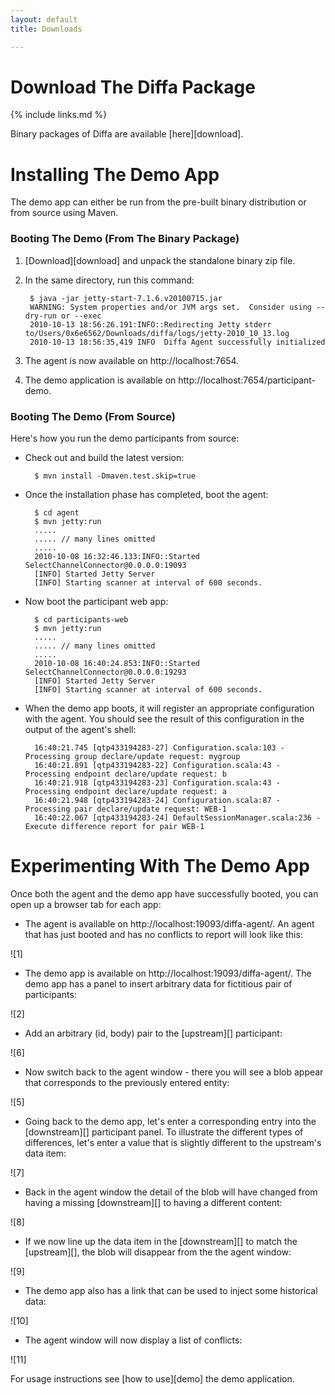 ```yaml
---
layout: default
title: Downloads

---
```


# Download The Diffa Package

{% include links.md %}

Binary packages of Diffa are available [here][download].

# Installing The Demo App

The demo app can either be run from the pre-built binary distribution or from source using Maven.

### Booting The Demo (From The Binary Package)

1. [Download][download] and unpack the standalone binary zip file.
2. In the same directory, run this command:

        $ java -jar jetty-start-7.1.6.v20100715.jar
        WARNING: System properties and/or JVM args set.  Consider using --dry-run or --exec
        2010-10-13 18:56:26.191:INFO::Redirecting Jetty stderr to/Users/0x6e6562/Downloads/diffa/logs/jetty-2010_10_13.log
        2010-10-13 18:56:35,419 INFO  Diffa Agent successfully initialized

3. The agent is now available on http://localhost:7654.
4. The demo application is available on http://localhost:7654/participant-demo.

### Booting The Demo (From Source)

Here's how you run the demo participants from source:

* Check out and build the latest version:

		$ mvn install -Dmaven.test.skip=true

* Once the installation phase has completed, boot the agent:

		$ cd agent
		$ mvn jetty:run
		.....
		..... // many lines omitted
		.....	
		2010-10-08 16:32:46.133:INFO::Started SelectChannelConnector@0.0.0.0:19093
		[INFO] Started Jetty Server
		[INFO] Starting scanner at interval of 600 seconds.

* Now boot the participant web app:

		$ cd participants-web
		$ mvn jetty:run
		.....
		..... // many lines omitted
		.....
		2010-10-08 16:40:24.853:INFO::Started SelectChannelConnector@0.0.0.0:19293
		[INFO] Started Jetty Server
		[INFO] Starting scanner at interval of 600 seconds.

      
* When the demo app boots, it will register an appropriate configuration with the agent. You should see the result of this configuration in the output of the agent's shell:

		16:40:21.745 [qtp433194283-27] Configuration.scala:103 - Processing group declare/update request: mygroup
		16:40:21.891 [qtp433194283-22] Configuration.scala:43 - Processing endpoint declare/update request: b
		16:40:21.918 [qtp433194283-23] Configuration.scala:43 - Processing endpoint declare/update request: a
		16:40:21.948 [qtp433194283-24] Configuration.scala:87 - Processing pair declare/update request: WEB-1
		16:40:22.067 [qtp433194283-24] DefaultSessionManager.scala:236 - Execute difference report for pair WEB-1
	
# Experimenting With The Demo App 	
		
Once both the agent and the demo app have successfully booted, you can open up a browser tab for each app:

* The agent is available on http://localhost:19093/diffa-agent/. An agent that has just booted and has no conflicts to report will look like this:

![1]

* The demo app is available on http://localhost:19093/diffa-agent/. The demo app has a panel to insert arbitrary data for fictitious pair of participants:

![2]


* Add an arbitrary (id, body) pair to the [upstream][] participant:

![6]

* Now switch back to the agent window - there you will see a blob appear that corresponds to the previously entered entity:

![5]

* Going back to the demo app, let's enter a corresponding entry into the [downstream][] participant panel. To illustrate the different types of differences, let's enter a value that is slightly different to the upstream's data item:

![7]

* Back in the agent window the detail of the blob will have changed from having a missing [downstream][] to having a different content:

![8]

* If we now line up the data item in the [downstream][] to match the [upstream][], the blob will disappear from the the agent window:

![9]

* The demo app also has a link that can be used to inject some historical data:

![10]

* The agent window will now display a list of conflicts: 

![11]

For usage instructions see [how to use][demo] the demo application.
